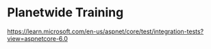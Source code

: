 # Planetwide Training

https://learn.microsoft.com/en-us/aspnet/core/test/integration-tests?view=aspnetcore-6.0